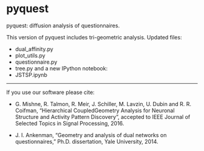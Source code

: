 pyquest
=======

pyquest: diffusion analysis of questionnaires.

This version of pyquest includes tri-geometric analysis.
Updated files:
* dual_affinity.py
* plot_utils.py
* questionnaire.py
* tree.py
and a new IPython notebook:
* JSTSP.ipynb

------------------------------------
If you use our software please cite:
* G. Mishne, R. Talmon, R. Meir, J. Schiller, M. Lavzin, U. Dubin and R. R. Coifman, 
“Hierarchical CoupledGeometry Analysis for Neuronal Structure and Activity Pattern Discovery”, 
accepted to IEEE Journal of Selected Topics in Signal Processing, 2016.

* J. I. Ankenman, “Geometry and analysis of dual networks on questionnaires,” 
Ph.D. dissertation, Yale University, 2014.